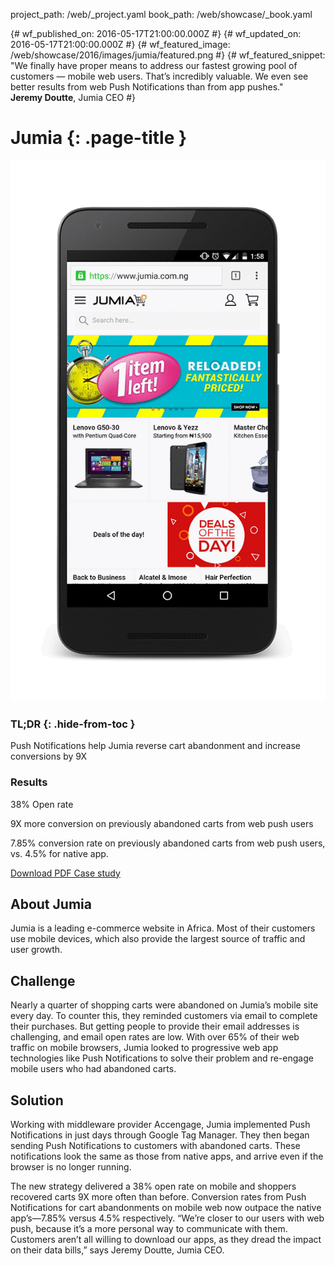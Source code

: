 project_path: /web/_project.yaml
book_path: /web/showcase/_book.yaml

{# wf_published_on: 2016-05-17T21:00:00.000Z #}
{# wf_updated_on: 2016-05-17T21:00:00.000Z #}
{# wf_featured_image: /web/showcase/2016/images/jumia/featured.png #}
{# wf_featured_snippet: "We finally have proper means to address our fastest growing pool of customers — mobile web users. That’s incredibly valuable. We even see better results from web Push Notifications than from app pushes."<br><b>Jeremy Doutte</b>, Jumia CEO #}

# Jumia {: .page-title }

<img src="images/jumia/jumia_framed.gif" class="attempt-right">

### TL;DR {: .hide-from-toc }

Push Notifications help Jumia reverse cart abandonment and increase
conversions by 9X

### Results

<span class="compare-yes"></span> 38% Open rate

<span class="compare-yes"></span> 9X more conversion on previously abandoned
carts from web push users

<span class="compare-yes"></span>7.85% conversion rate on previously abandoned
carts from web push users, vs. 4.5% for native app.

<a class="button button-primary" href="pdfs/jumia.pdf">
  Download PDF Case study
</a>

## About Jumia

Jumia is a leading e-commerce website in Africa. Most of their customers use
mobile devices, which also provide the largest source of traffic and user
growth.

## Challenge

Nearly a quarter of shopping carts were abandoned on Jumia’s mobile site
every day. To counter this, they reminded customers via email to complete
their purchases. But getting people to provide their email addresses is
challenging, and email open rates are low. With over 65% of their web traffic
on mobile browsers, Jumia looked to progressive web app technologies like
Push Notifications to solve their problem and re-engage mobile users who
had abandoned carts.

## Solution

Working with middleware provider Accengage, Jumia implemented Push
Notifications in just days through Google Tag Manager. They then began
sending Push Notifications to customers with abandoned carts. These
notifications look the same as those from native apps, and arrive even
if the browser is no longer running.

The new strategy delivered a 38% open rate on mobile and shoppers recovered
carts 9X more often than before. Conversion rates from Push Notifications
for cart abandonments on mobile web now outpace the native app’s—7.85%
versus 4.5% respectively. “We’re closer to our users with web push, because
it’s a more personal way to communicate with them. Customers aren’t all
willing to download our apps, as they dread the impact on their data bills,”
says Jeremy Doutte, Jumia CEO.
